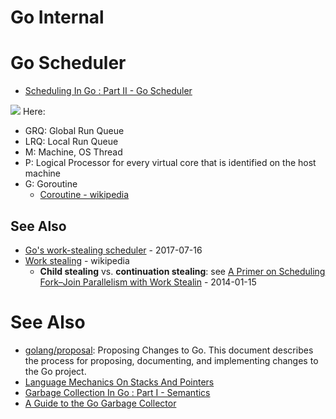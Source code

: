 # Go Internal

# Go Scheduler
* [Scheduling In Go : Part II - Go Scheduler](https://www.ardanlabs.com/blog/2018/08/scheduling-in-go-part2.html)

![](https://www.ardanlabs.com/images/goinggo/94_figure2.png)
Here:
- GRQ: Global Run Queue
- LRQ: Local Run Queue
- M: Machine, OS Thread
- P: Logical Processor for every virtual core that is identified on the host machine
- G: Goroutine
	- [Coroutine - wikipedia](https://en.wikipedia.org/wiki/Coroutine)

## See Also
* [Go's work-stealing scheduler](https://rakyll.org/scheduler/) - 2017-07-16
* [Work stealing](https://en.wikipedia.org/wiki/Work_stealing) - wikipedia
  * **Child stealing** vs. **continuation stealing**: see [A Primer on Scheduling Fork–Join Parallelism with Work Stealin](https://www.open-std.org/jtc1/sc22/wg21/docs/papers/2014/n3872.pdf) - 2014-01-15

# See Also
* [golang/proposal](https://github.com/golang/proposal): Proposing Changes to Go. This document describes the process for proposing, documenting, and implementing changes to the Go project.
* [Language Mechanics On Stacks And Pointers](https://www.ardanlabs.com/blog/2017/05/language-mechanics-on-stacks-and-pointers.html)
* [Garbage Collection In Go : Part I - Semantics](https://www.ardanlabs.com/blog/2018/12/garbage-collection-in-go-part1-semantics.html)
* [A Guide to the Go Garbage Collector](https://tip.golang.org/doc/gc-guide)